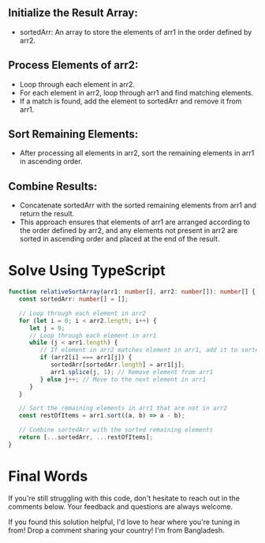 ## Initialize the Result Array:

-  sortedArr: An array to store the elements of arr1 in the order defined by arr2.

## Process Elements of arr2:

-  Loop through each element in arr2.
-  For each element in arr2, loop through arr1 and find matching elements.
-  If a match is found, add the element to sortedArr and remove it from arr1.

## Sort Remaining Elements:

-  After processing all elements in arr2, sort the remaining elements in arr1 in ascending order.

## Combine Results:

-  Concatenate sortedArr with the sorted remaining elements from arr1 and return the result.
-  This approach ensures that elements of arr1 are arranged according to the order defined by arr2, and any elements not present in arr2 are sorted in ascending order and placed at the end of the result.

# Solve Using TypeScript

```ts
function relativeSortArray(arr1: number[], arr2: number[]): number[] {
   const sortedArr: number[] = [];

   // Loop through each element in arr2
   for (let i = 0; i < arr2.length; i++) {
      let j = 0;
      // Loop through each element in arr1
      while (j < arr1.length) {
         // If element in arr2 matches element in arr1, add it to sortedArr
         if (arr2[i] === arr1[j]) {
            sortedArr[sortedArr.length] = arr1[j];
            arr1.splice(j, 1); // Remove element from arr1
         } else j++; // Move to the next element in arr1
      }
   }

   // Sort the remaining elements in arr1 that are not in arr2
   const restOfItems = arr1.sort((a, b) => a - b);

   // Combine sortedArr with the sorted remaining elements
   return [...sortedArr, ...restOfItems];
}
```

# Final Words

If you're still struggling with this code, don't hesitate to reach out in the comments below. Your feedback and questions are always welcome.

If you found this solution helpful, I'd love to hear where you're tuning in from! Drop a comment sharing your country! I'm from Bangladesh.
